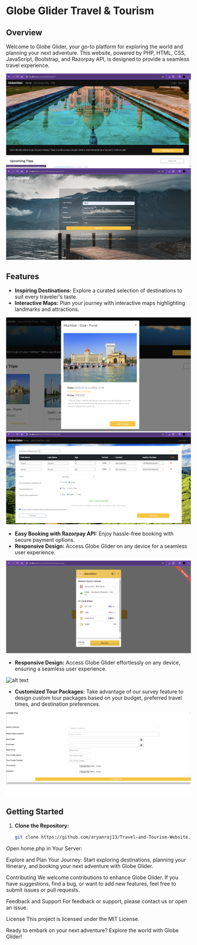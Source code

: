 # Globe Glider Travel & Tourism

## Overview

Welcome to Globe Glider, your go-to platform for exploring the world and planning your next adventure. This website, powered by PHP, HTML, CSS, JavaScript, Bootstrap, and Razorpay API, is designed to provide a seamless travel experience.

![alt text](https://github.com/aryanraj13/Travel-and-Tourism-Website/blob/main/home.png?raw=true)
![alt text](https://github.com/aryanraj13/Travel-and-Tourism-Website/blob/main/signuo.png?raw=true)

## Features

- **Inspiring Destinations:** Explore a curated selection of destinations to suit every traveler's taste.
- **Interactive Maps:** Plan your journey with interactive maps highlighting landmarks and attractions.

![alt text](https://github.com/aryanraj13/Travel-and-Tourism-Website/blob/main/package1.png?raw=true)
![alt text](https://github.com/aryanraj13/Travel-and-Tourism-Website/blob/main/package2.png?raw=true)

- **Easy Booking with Razorpay API:** Enjoy hassle-free booking with secure payment options.
- **Responsive Design:** Access Globe Glider on any device for a seamless user experience.

![alt text](https://github.com/aryanraj13/Travel-and-Tourism-Website/blob/main/razorpay.png?raw=true)

- **Responsive Design:** Access Globe Glider effortlessly on any device, ensuring a seamless user experience.

![alt text](https://github.com/aryanraj13/Travel-and-Tourism-Website/blob/main/survey.png?raw=true)

- **Customized Tour Packages:** Take advantage of our survey feature to design custom tour packages based on your budget, preferred travel times, and destination preferences.

![alt text](https://github.com/aryanraj13/Travel-and-Tourism-Website/blob/main/dashboard.png?raw=true)

## Getting Started

1. **Clone the Repository:**
   ```bash
   git clone https://github.com/aryanraj13/Travel-and-Tourism-Website.git
   
Open home.php in Your Server:

Explore and Plan Your Journey:
Start exploring destinations, planning your itinerary, and booking your next adventure with Globe Glider.

Contributing
We welcome contributions to enhance Globe Glider. If you have suggestions, find a bug, or want to add new features, feel free to submit issues or pull requests.

Feedback and Support
For feedback or support, please contact us or open an issue.

License
This project is licensed under the MIT License.

Ready to embark on your next adventure? Explore the world with Globe Glider!
